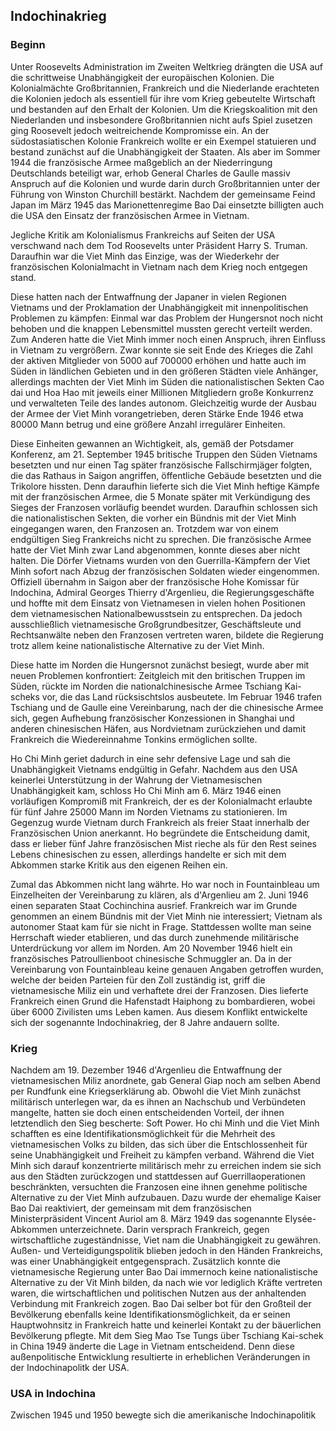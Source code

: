 ## Indochinakrieg

### Beginn

Unter Roosevelts Administration im Zweiten Weltkrieg drängten die USA auf die schrittweise Unabhängigkeit der europäischen Kolonien.
Die Kolonialmächte Großbritannien, Frankreich und die Niederlande erachteten die Kolonien jedoch als essentiell für ihre vom Krieg gebeutelte Wirtschaft und bestanden auf den Erhalt der Kolonien.
Um die Kriegskoalition mit den Niederlanden und insbesondere Großbritannien nicht aufs Spiel zusetzen ging Roosevelt jedoch weitreichende Kompromisse ein.
An der südostasiatischen Kolonie Frankreich wollte er ein Exempel statuieren und bestand zunächst auf die Unabhängigkeit der Staaten.
Als aber im Sommer 1944 die französische Armee maßgeblich an der Niederringung Deutschlands beteiligt war, erhob General Charles de Gaulle massiv Anspruch auf die Kolonien und wurde darin durch Großbritannien unter der Führung von Winston Churchill bestärkt.
Nachdem der gemeinsame Feind Japan im März 1945 das Marionettenregime Bao Dai einsetzte billigten auch die USA den Einsatz der französischen Armee in Vietnam.

Jegliche Kritik am Kolonialismus Frankreichs auf Seiten der USA verschwand nach dem Tod Roosevelts unter Präsident Harry S. Truman.
Daraufhin war die Viet Minh das Einzige, was der Wiederkehr der französischen Kolonialmacht in Vietnam nach dem Krieg noch entgegen stand.

Diese hatten nach der Entwaffnung der Japaner in vielen Regionen Vietnams und der Proklamation der Unabhängigkeit mit innenpolitischen Problemen zu kämpfen:
Einmal war das Problem der Hungersnot noch nicht behoben und die knappen Lebensmittel mussten gerecht verteilt werden.
Zum Anderen hatte die Viet Minh immer noch einen Anspruch, ihren Einfluss in Vietnam zu vergrößern.
Zwar konnte sie seit Ende des Krieges die Zahl der aktiven Mitglieder von 5000 auf 700000 erhöhen und hatte auch im Süden in ländlichen Gebieten und in den größeren Städten viele Anhänger, allerdings machten der Viet Minh im Süden die nationalistischen Sekten Cao dai und Hoa Hao mit jeweils einer Millionen Mitgliedern große Konkurrenz und verwalteten Teile des landes autonom.
Gleichzeitig wurde der Ausbau der Armee der Viet Minh vorangetrieben, deren Stärke Ende 1946 etwa 80000 Mann betrug und eine größere Anzahl irregulärer Einheiten.

Diese Einheiten gewannen an Wichtigkeit, als, gemäß der Potsdamer Konferenz, am 21. September 1945 britische Truppen den Süden Vietnams besetzten und nur einen Tag später französische Fallschirmjäger folgten, die das Rathaus in Saigon angriffen, öffentliche Gebäude besetzten und die Trikolore hissten.
Denn daraufhin lieferte sich die Viet Minh heftige Kämpfe mit der französischen Armee, die 5 Monate später mit Verkündigung des Sieges der Franzosen vorläufig beendet wurden.
Daraufhin schlossen sich die nationalistischen Sekten, die vorher ein Bündnis mit der Viet Minh eingegangen waren, den Franzosen an.
Trotzdem war von einem endgültigen Sieg Frankreichs nicht zu sprechen.
Die französische Armee hatte der Viet Minh zwar Land abgenommen, konnte dieses aber nicht halten.
Die Dörfer Vietnams wurden von den Guerrilla-Kämpfern der Viet Minh sofort nach Abzug der französischen Soldaten wieder eingenommen.
Offiziell übernahm in Saigon aber der französische Hohe Komissar für Indochina, Admiral Georges Thierry d'Argenlieu, die Regierungsgeschäfte und hoffte mit dem Einsatz von Vietnamesen in vielen hohen Positionen dem vietnamesischen Nationalbewusstsein zu entsprechen.
Da jedoch ausschließlich vietnamesische Großgrundbesitzer, Geschäftsleute und Rechtsanwälte neben den Franzosen vertreten waren, bildete die Regierung trotz allem keine nationalistische Alternative zu der Viet Minh.

Diese hatte im Norden die Hungersnot zunächst besiegt, wurde aber mit neuen Problemen konfrontiert:
Zeitgleich mit den britischen Truppen im Süden, rückte im Norden die nationalchinesische Armee Tschiang Kai-scheks vor, die das Land rücksischtslos ausbeutete.
Im Februar 1946 trafen Tschiang und de Gaulle eine Vereinbarung, nach der die chinesische Armee sich, gegen Aufhebung französischer Konzessionen in Shanghai und anderen chinesischen Häfen, aus Nordvietnam zurückziehen und damit Frankreich die Wiedereinnahme Tonkins ermöglichen sollte.

Ho Chi Minh geriet dadurch in eine sehr defensive Lage und sah die Unabhängigkeit Vietnams endgültig in Gefahr.
Nachdem aus den USA keinerlei Unterstützung in der Wahrung der Vietnamesischen Unabhängigkeit kam, schloss Ho Chi Minh am 6. März 1946 einen vorläufigen Kompromiß mit Frankreich, der es der Kolonialmacht erlaubte für fünf Jahre 25000 Mann im Norden Vietnams zu stationieren.
Im Gegenzug wurde Vietnam durch Frankreich als freier Staat innerhalb der Französischen Union anerkannt.
Ho begründete die Entscheidung damit, dass er lieber fünf Jahre französischen Mist rieche als für den Rest seines Lebens chinesischen zu essen, allerdings handelte er sich mit dem Abkommen starke Kritik aus den eigenen Reihen ein.

Zumal das Abkommen nicht lang währte.
Ho war noch in Fountainbleau um Einzelheiten der Vereinbarung zu klären, als d'Argenlieu am 2. Juni 1946 einen separaten Staat Cochinchina ausrief.
Frankreich war im Grunde genommen an einem Bündnis mit der Viet Minh nie interessiert; Vietnam als autonomer Staat kam für sie nicht in Frage.
Stattdessen wollte man seine Herrschaft wieder etablieren, und das durch zunehmende militärische Unterdrückung vor allem im Norden.
Am 20 November 1946 hielt ein französisches Patroullienboot chinesische Schmuggler an. Da in der Vereinbarung von Fountainbleau keine genauen Angaben getroffen wurden, welche der beiden Parteien für den Zoll zuständig ist, griff die vietnamesische Miliz ein und verhaftete drei der Franzosen.
Dies lieferte Frankreich einen Grund die Hafenstadt Haiphong zu bombardieren, wobei über 6000 Zivilisten ums Leben kamen.
Aus diesem Konflikt entwickelte sich der sogenannte Indochinakrieg, der 8 Jahre andauern sollte.

### Krieg
Nachdem am 19. Dezember 1946 d'Argenlieu die Entwaffnung der vietnamesischen Miliz anordnete, gab General Giap noch am selben Abend per Rundfunk eine Kriegserklärung ab.
Obwohl die Viet Minh zunächst militärisch unterlegen war, da es ihnen an Nachschub und Verbündeten mangelte, hatten sie doch einen entscheidenden Vorteil, der ihnen letztendlich den Sieg bescherte: Soft Power.
Ho chi Minh und die Viet Minh schafften es eine Identifikationsmöglichkeit für die Mehrheit des vietnamesischen Volks zu bilden, das sich über die Entschlossenheit für seine Unabhängigkeit und Freiheit zu kämpfen verband.
Während die Viet Minh sich darauf konzentrierte militärisch mehr zu erreichen indem sie sich aus den Städten zurückzogen und stattdessen auf Guerrillaoperationen beschränkten, versuchten die Franzosen eine ihnen genehme politische Alternative zu der Viet Minh aufzubauen.
Dazu wurde der ehemalige Kaiser Bao Dai reaktiviert, der gemeinsam mit dem französischen Ministerpräsident Vincent Auriol am 8. März 1949 das sogenannte Elysée-Abkommen unterzeichnete.
Darin versprach Frankreich, gegen wirtschaftliche zugeständnisse, Viet nam die Unabhängigkeit zu gewähren.
Außen- und Verteidigungspolitik blieben jedoch in den Händen Frankreichs, was einer Unabhängigkeit entgegensprach.
Zusätzlich konnte die vietnamesische Regierung unter Bao Dai immernoch keine nationalistische Alternative zu der Vit Minh bilden, da nach wie vor lediglich Kräfte vertreten waren, die wirtschaftlichen und politischen Nutzen aus der anhaltenden Verbindung mit Frankreich zogen.
Bao Dai selber bot für den Großteil der Bevölkerung ebenfalls keine Identifikationsmöglichkeit, da er seinen Hauptwohnsitz in Frankreich hatte und keinerlei Kontakt zu der bäuerlichen Bevölkerung pflegte.
Mit dem Sieg Mao Tse Tungs über Tschiang Kai-schek in China 1949 änderte die Lage in Vietnam entscheidend.
Denn diese außenpolitische Entwicklung resultierte in erheblichen Veränderungen in der Indochinapolitk der USA.

### USA in Indochina

Zwischen 1945 und 1950 bewegte sich die amerikanische Indochinapolitik
